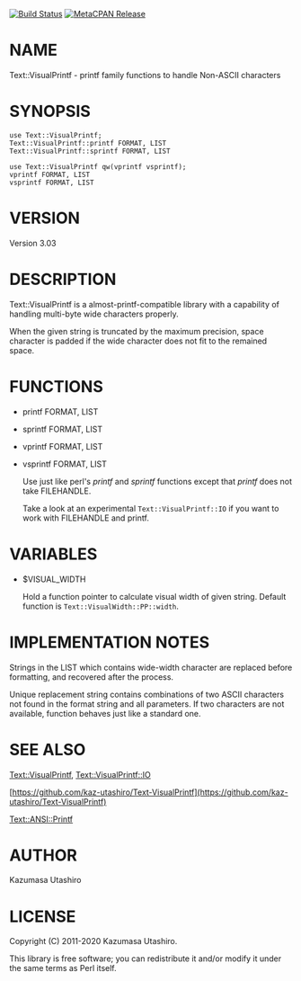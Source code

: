 [![Build Status](https://travis-ci.com/kaz-utashiro/Text-VisualPrintf.svg?branch=master)](https://travis-ci.com/kaz-utashiro/Text-VisualPrintf) [![MetaCPAN Release](https://badge.fury.io/pl/Text-VisualPrintf.svg)](https://metacpan.org/release/Text-VisualPrintf)
# NAME

Text::VisualPrintf - printf family functions to handle Non-ASCII characters

# SYNOPSIS

    use Text::VisualPrintf;
    Text::VisualPrintf::printf FORMAT, LIST
    Text::VisualPrintf::sprintf FORMAT, LIST

    use Text::VisualPrintf qw(vprintf vsprintf);
    vprintf FORMAT, LIST
    vsprintf FORMAT, LIST

# VERSION

Version 3.03

# DESCRIPTION

Text::VisualPrintf is a almost-printf-compatible library with a
capability of handling multi-byte wide characters properly.

When the given string is truncated by the maximum precision, space
character is padded if the wide character does not fit to the remained
space.

# FUNCTIONS

- printf FORMAT, LIST
- sprintf FORMAT, LIST
- vprintf FORMAT, LIST
- vsprintf FORMAT, LIST

    Use just like perl's _printf_ and _sprintf_ functions
    except that _printf_ does not take FILEHANDLE.

    Take a look at an experimental `Text::VisualPrintf::IO` if you want
    to work with FILEHANDLE and printf.

# VARIABLES

- $VISUAL\_WIDTH

    Hold a function pointer to calculate visual width of given string.
    Default function is `Text::VisualWidth::PP::width`.

# IMPLEMENTATION NOTES

Strings in the LIST which contains wide-width character are replaced
before formatting, and recovered after the process.

Unique replacement string contains combinations of two ASCII
characters not found in the format string and all parameters.  If two
characters are not available, function behaves just like a standard
one.

# SEE ALSO

[Text::VisualPrintf](https://metacpan.org/pod/Text::VisualPrintf), [Text::VisualPrintf::IO](https://metacpan.org/pod/Text::VisualPrintf::IO)

[https://github.com/kaz-utashiro/Text-VisualPrintf](https://github.com/kaz-utashiro/Text-VisualPrintf)

[Text::ANSI::Printf](https://metacpan.org/pod/Text::ANSI::Printf)

# AUTHOR

Kazumasa Utashiro

# LICENSE

Copyright (C) 2011-2020 Kazumasa Utashiro.

This library is free software; you can redistribute it and/or modify
it under the same terms as Perl itself.
